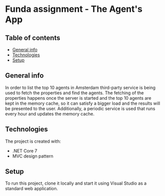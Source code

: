 ﻿# Funda assignment - The Agent's App

## Table of contents
* [General info](#general-info)
* [Technologies](#technologies)
* [Setup](#setup)

## General info
In order to list the top 10 agents in Amsterdam third-party service is being used to fetch the properties and find the agents. 
The fetching of the properties happens once the server is started and the top 10 agents are kept in the memory cache,
so it can satisfy a bigger load and the results will be presented to the user. 
Additionally, a periodic service is used that runs every hour and updates the memory cache. 


## Technologies
The project is created with:
* .NET Core 7
* MVC design pattern

## Setup
To run this project, clone it locally and start it using Visual Studio as a standard web application. 